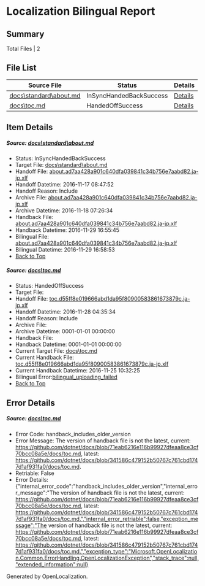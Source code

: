 # <a name='report-top'></a> Localization Bilingual Report

## Summary
 Total Files | 2

## File List
 Source File | Status | Details 
 ----------- | ------ | ------- 
 [docs\standard\about.md](https://github.com/dotnet/docs/blob/25ffe74610e938c23294654b35f095fb824d3068/docs/standard/about.md) | InSyncHandedBackSuccess | [Details](#f658a9f506c436d86282407d2cf40867f6717e4f3253)
 [docs\toc.md](https://github.com/dotnet/docs/blob/341586c479152b50767c761cbd1747d1af931fa0/docs/toc.md) | HandedOffSuccess | [Details](#6a6c18dec3c523ac966d0c16a3dd8ddb90fe94383382)

## Item Details
##### <a name='f658a9f506c436d86282407d2cf40867f6717e4f3253'></a> Source: [docs\standard\about.md](https://github.com/dotnet/docs/blob/25ffe74610e938c23294654b35f095fb824d3068/docs/standard/about.md)
* Status: InSyncHandedBackSuccess
* Target File: [docs\standard\about.md](https://github.com/dotnet/docs.ja-jp/blob/c55a00c8e2637b70dac425848b6407ce9a8ae4d7/docs/standard/about.md)
* Handoff File: [about.ad7aa428a901c640dfa039841c34b756e7aabd82.ja-jp.xlf](https://github.com/dotnet/docs.handoff/blob/05d83ded7e697d8722b56d23ccb273b5cf7037a8/ol-handoff/dotnet/docs.ja-jp/master/ht-p2/about.ad7aa428a901c640dfa039841c34b756e7aabd82.ja-jp.xlf)
* Handoff Datetime: 2016-11-17 08:47:52
* Handoff Reason: Include
* Archive File: [about.ad7aa428a901c640dfa039841c34b756e7aabd82.ja-jp.xlf](https://github.com/dotnet/docs.handoff/blob/0463cbc0cd2c36f2c1459721d992b0da8ae4da3e/ol-archive/dotnet/docs.ja-jp/master/ht-p2/about.ad7aa428a901c640dfa039841c34b756e7aabd82.ja-jp.xlf)
* Archive Datetime: 2016-11-18 07:26:34
* Handback File: [about.ad7aa428a901c640dfa039841c34b756e7aabd82.ja-jp.xlf](https://github.com/dotnet/docs.handback/blob/3fb7355be24d4688b7c4fca8bf269c1955b3e56f/ol-handback/dotnet/docs.ja-jp/master/ht-p2/about.ad7aa428a901c640dfa039841c34b756e7aabd82.ja-jp.xlf)
* Handback Datetime: 2016-11-29 16:55:45
* Bilingual File: [about.ad7aa428a901c640dfa039841c34b756e7aabd82.ja-jp.xlf](https://github.com/dotnet/docs.handback/blob/3fb7355be24d4688b7c4fca8bf269c1955b3e56f/ol-handback/dotnet/docs.ja-jp/master/ht-p2/about.ad7aa428a901c640dfa039841c34b756e7aabd82.ja-jp.xlf)
* Bilingual Datetime: 2016-11-29 16:58:53
* [Back to Top](#report-top)

##### <a name='6a6c18dec3c523ac966d0c16a3dd8ddb90fe94383382'></a> Source: [docs\toc.md](https://github.com/dotnet/docs/blob/341586c479152b50767c761cbd1747d1af931fa0/docs/toc.md)
* Status: HandedOffSuccess
* Target File: 
* Handoff File: [toc.d55ff8e019666abd1da95f80900583861673879c.ja-jp.xlf](https://github.com/dotnet/docs.handoff/blob/16d7b41fa0da070a06b649e5bf9628eeb047ec71/ol-handoff/dotnet/docs.ja-jp/master/ht-p1/toc.d55ff8e019666abd1da95f80900583861673879c.ja-jp.xlf)
* Handoff Datetime: 2016-11-28 04:35:34
* Handoff Reason: Include
* Archive File: 
* Archive Datetime: 0001-01-01 00:00:00
* Handback File: 
* Handback Datetime: 0001-01-01 00:00:00
* Current Target File: [docs\toc.md](https://github.com/dotnet/docs.ja-jp/blob/c55a00c8e2637b70dac425848b6407ce9a8ae4d7/docs/toc.md)
* Current Handback File: [toc.d55ff8e019666abd1da95f80900583861673879c.ja-jp.xlf](https://github.com/dotnet/docs.handback/blob/a9ab3ad487a9c9cc36e7db583dd3fc824b3e06ac/ol-handback/dotnet/docs.ja-jp/master/ht-p1/toc.d55ff8e019666abd1da95f80900583861673879c.ja-jp.xlf)
* Current Handback Datetime: 2016-11-25 10:32:25
* Bilingual Error:[bilingual_uploading_failed](#6a6c18dec3c523ac966d0c16a3dd8ddb90fe94383382bilingual_uploading_failed)
* [Back to Top](#report-top)


## Error Details
##### <a name='6a6c18dec3c523ac966d0c16a3dd8ddb90fe94383382handback_includes_older_version'></a> Source: [docs\toc.md](#6a6c18dec3c523ac966d0c16a3dd8ddb90fe94383382)
* Error Code: handback_includes_older_version
* Error Message: The version of handback file is not the latest, current: https://github.com/dotnet/docs/blob/71eab6216e116b99927dfeaa8ce3cf70bcc08a5e/docs/toc.md, latest: https://github.com/dotnet/docs/blob/341586c479152b50767c761cbd1747d1af931fa0/docs/toc.md.
* Retriable: False
* Error Details: {"internal_error_code":"handback_includes_older_version","internal_error_message":"The version of handback file is not the latest, current: https://github.com/dotnet/docs/blob/71eab6216e116b99927dfeaa8ce3cf70bcc08a5e/docs/toc.md, latest: https://github.com/dotnet/docs/blob/341586c479152b50767c761cbd1747d1af931fa0/docs/toc.md.","internal_error_retriable":false,"exception_message":"The version of handback file is not the latest, current: https://github.com/dotnet/docs/blob/71eab6216e116b99927dfeaa8ce3cf70bcc08a5e/docs/toc.md, latest: https://github.com/dotnet/docs/blob/341586c479152b50767c761cbd1747d1af931fa0/docs/toc.md.","exception_type":"Microsoft.OpenLocalization.Common.ErrorHandling.OpenLocalizationException","stack_trace":null,"extended_information":null}


Generated by OpenLocalization.
